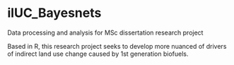 # ilUC_Bayesnets
Data processing and analysis for MSc dissertation research project

Based in R, this research project seeks to develop more nuanced of drivers of indirect land use change caused by 1st generation biofuels.


